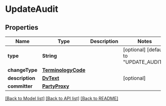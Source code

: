 # UpdateAudit

## Properties
Name | Type | Description | Notes
------------ | ------------- | ------------- | -------------
**type** | **String** |  | [optional] [default to "UPDATE_AUDIT"]
**changeType** | [**TerminologyCode**](TerminologyCode.md) |  | 
**description** | [**DvText**](DvText.md) |  | [optional] 
**committer** | [**PartyProxy**](PartyProxy.md) |  | 

[[Back to Model list]](../README.md#documentation-for-models) [[Back to API list]](../README.md#documentation-for-api-endpoints) [[Back to README]](../README.md)


